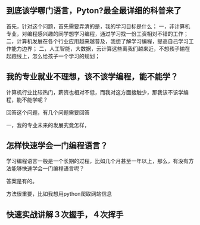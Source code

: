 ## 到底该学哪门语言，Pyton?最全最详细的科普来了
首先，针对这个问题，首先需要弄清的是，我的学习目标是什么；
一，非计算机专业，对编程感兴趣的同学想学习编程，通过学习找一份工资相对不错的工作；
二，计算机发展在各个行业应用越来越普及，我想了解学习编程，提高自己学习工作能力边界；
二，人工智能，大数据，云计算这些离我们越来近，不想孩子输在起跑线上，怎么给孩子一个学习的规划；

## 我的专业就业不理想，该不该学编程，能不能学？
计算机行业比较热门，薪资也相对不低，而我对这方面接触少，那我该不该学编程，能不能学呢？

回答这个问题，有几个问题需要回答

一，我的专业未来的发展究竟怎样，
## 怎样快速学会一门编程语言？
学习编程语言一般是一个长期的过程，比如几个月甚至一年以上，那么，有没有方法能够快速学会一门编程语言呢？

答案是有的。

方法很重要，比如我想用python爬取网站信息
## 快速实战讲解３次握手，４次挥手
